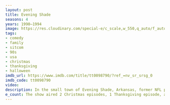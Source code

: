 ```yaml
---
layout: post
title: Evening Shade
seasons: 4
years: 1990–1994
image: https://res.cloudinary.com/special-e/c_scale,w_550,q_auto/f_auto/Series%20posters/Evening_Shade.png
tags: 
- comedy
- family
- sitcom
- 90s
- usa
- christmas
- thanksgiving
- halloween
imdb_url: https://www.imdb.com/title/tt0098790/?ref_=nv_sr_srsg_0
imdb_code: tt0098790
video: 
description: In the small town of Evening Shade, Arkansas, former NFL player Woodrow "Coach" Ellison adjusts to life as a high school football coach.
e_count: The show aired 2 Christmas episodes, 1 Thanksgiving episode, and 1 Halloween episode
---
```

